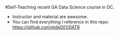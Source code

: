 #Self-Teaching recent GA Data Science course in DC.

* Instructor and material are awesome.
* You can find everything I reference in this repo: https://github.com/ejds001/DAT8

